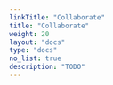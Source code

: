 ```yaml
---
linkTitle: "Collaborate"
title: "Collaborate"
weight: 20
layout: "docs"
type: "docs"
no_list: true
description: "TODO"
---
```

